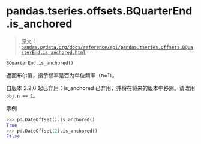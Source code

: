 # pandas.tseries.offsets.BQuarterEnd.is_anchored

> 原文：[`pandas.pydata.org/docs/reference/api/pandas.tseries.offsets.BQuarterEnd.is_anchored.html`](https://pandas.pydata.org/docs/reference/api/pandas.tseries.offsets.BQuarterEnd.is_anchored.html)

```py
BQuarterEnd.is_anchored()
```

返回布尔值，指示频率是否为单位频率（n=1）。

自版本 2.2.0 起已弃用：is_anchored 已弃用，并将在将来的版本中移除。请改用`obj.n == 1`。

示例

```py
>>> pd.DateOffset().is_anchored()
True
>>> pd.DateOffset(2).is_anchored()
False 
```
